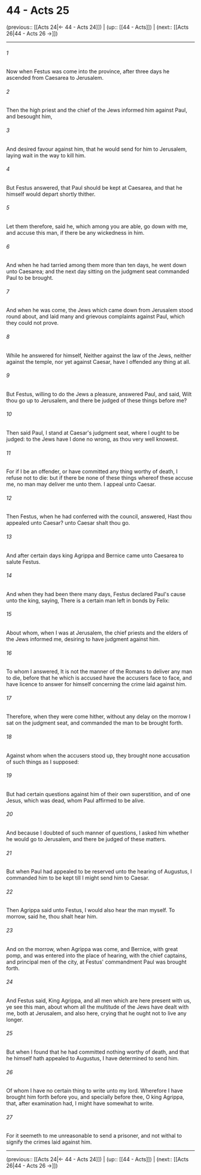 # 44 - Acts 25

(previous:: [[Acts 24|← 44 - Acts 24]]) | (up:: [[44 - Acts]]) | (next:: [[Acts 26|44 - Acts 26 →]])

***


###### 1 
Now when Festus was come into the province, after three days he ascended from Caesarea to Jerusalem. 

###### 2 
Then the high priest and the chief of the Jews informed him against Paul, and besought him, 

###### 3 
And desired favour against him, that he would send for him to Jerusalem, laying wait in the way to kill him. 

###### 4 
But Festus answered, that Paul should be kept at Caesarea, and that he himself would depart shortly thither. 

###### 5 
Let them therefore, said he, which among you are able, go down with me, and accuse this man, if there be any wickedness in him. 

###### 6 
And when he had tarried among them more than ten days, he went down unto Caesarea; and the next day sitting on the judgment seat commanded Paul to be brought. 

###### 7 
And when he was come, the Jews which came down from Jerusalem stood round about, and laid many and grievous complaints against Paul, which they could not prove. 

###### 8 
While he answered for himself, Neither against the law of the Jews, neither against the temple, nor yet against Caesar, have I offended any thing at all. 

###### 9 
But Festus, willing to do the Jews a pleasure, answered Paul, and said, Wilt thou go up to Jerusalem, and there be judged of these things before me? 

###### 10 
Then said Paul, I stand at Caesar's judgment seat, where I ought to be judged: to the Jews have I done no wrong, as thou very well knowest. 

###### 11 
For if I be an offender, or have committed any thing worthy of death, I refuse not to die: but if there be none of these things whereof these accuse me, no man may deliver me unto them. I appeal unto Caesar. 

###### 12 
Then Festus, when he had conferred with the council, answered, Hast thou appealed unto Caesar? unto Caesar shalt thou go. 

###### 13 
And after certain days king Agrippa and Bernice came unto Caesarea to salute Festus. 

###### 14 
And when they had been there many days, Festus declared Paul's cause unto the king, saying, There is a certain man left in bonds by Felix: 

###### 15 
About whom, when I was at Jerusalem, the chief priests and the elders of the Jews informed me, desiring to have judgment against him. 

###### 16 
To whom I answered, It is not the manner of the Romans to deliver any man to die, before that he which is accused have the accusers face to face, and have licence to answer for himself concerning the crime laid against him. 

###### 17 
Therefore, when they were come hither, without any delay on the morrow I sat on the judgment seat, and commanded the man to be brought forth. 

###### 18 
Against whom when the accusers stood up, they brought none accusation of such things as I supposed: 

###### 19 
But had certain questions against him of their own superstition, and of one Jesus, which was dead, whom Paul affirmed to be alive. 

###### 20 
And because I doubted of such manner of questions, I asked him whether he would go to Jerusalem, and there be judged of these matters. 

###### 21 
But when Paul had appealed to be reserved unto the hearing of Augustus, I commanded him to be kept till I might send him to Caesar. 

###### 22 
Then Agrippa said unto Festus, I would also hear the man myself. To morrow, said he, thou shalt hear him. 

###### 23 
And on the morrow, when Agrippa was come, and Bernice, with great pomp, and was entered into the place of hearing, with the chief captains, and principal men of the city, at Festus' commandment Paul was brought forth. 

###### 24 
And Festus said, King Agrippa, and all men which are here present with us, ye see this man, about whom all the multitude of the Jews have dealt with me, both at Jerusalem, and also here, crying that he ought not to live any longer. 

###### 25 
But when I found that he had committed nothing worthy of death, and that he himself hath appealed to Augustus, I have determined to send him. 

###### 26 
Of whom I have no certain thing to write unto my lord. Wherefore I have brought him forth before you, and specially before thee, O king Agrippa, that, after examination had, I might have somewhat to write. 

###### 27 
For it seemeth to me unreasonable to send a prisoner, and not withal to signify the crimes laid against him.

***

(previous:: [[Acts 24|← 44 - Acts 24]]) | (up:: [[44 - Acts]]) | (next:: [[Acts 26|44 - Acts 26 →]])
